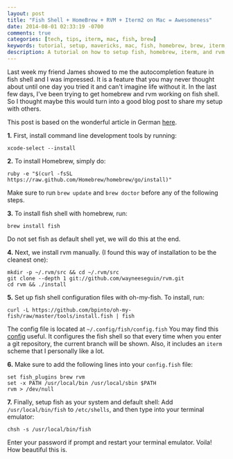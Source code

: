 ```yaml
---
layout: post
title: "Fish Shell + HomeBrew + RVM + Iterm2 on Mac = Awesomeness"
date: 2014-08-01 02:33:19 -0700
comments: true
categories: [tech, tips, iterm, mac, fish, brew]
keywords: tutorial, setup, mavericks, mac, fish, homebrew, brew, iterm, rvm
description: A tutorial on how to setup fish, homebrew, iterm, and rvm on osx mavericks.
---
```


Last week my friend James showed to me the autocompletion feature in fish shell
and I was impressed. It is a feature that you may never thought about until one
day you tried it and can't imagine life without it. In the last few days, I've
been trying to get homebrew and rvm working on fish shell. So I thought maybe
this would turn into a good blog post to share my setup with others.

This post is based on the wonderful article in German [here](http://blog.detmud.me/2013/05/mac-homebrew-fishfish-rvm/).

<b>1.</b> First, install command line development tools by running:
```
xcode-select --install
```

<b>2.</b> To install Homebrew, simply do:
```
ruby -e "$(curl -fsSL https://raw.github.com/Homebrew/homebrew/go/install)"
```

Make sure to run ```brew update``` and ```brew doctor``` before any of the
following steps.

<b>3.</b> To install fish shell with homebrew, run:
```
brew install fish
```

Do not set fish as default shell yet, we will do this at the end.

<b>4.</b> Next, we install rvm manually. (I found this way of installation to be the
    cleanest one):
```
mkdir -p ~/.rvm/src && cd ~/.rvm/src
git clone --depth 1 git://github.com/wayneeseguin/rvm.git
cd rvm && ./install
```

<b>5.</b> Set up fish shell configuration files with oh-my-fish. To install, run:
```
curl -L https://github.com/bpinto/oh-my-fish/raw/master/tools/install.fish | fish
```

The config file is located at ```~/.config/fish/config.fish``` You may find this
[config](https://gist.github.com/wilhelm-murdoch/6162503) useful. It configures
the fish shell so that every time when you enter a git repository, the current 
branch will be shown. Also, it includes an ```iterm``` scheme that I personally
like a lot.

<b>6.</b> Make sure to add the following lines into your ```config.fish``` file:
```
set fish_plugins brew rvm
set -x PATH /usr/local/bin /usr/local/sbin $PATH
rvm > /dev/null
```

<b>7.</b> Finally, setup fish as your system and default shell:
Add ```/usr/local/bin/fish``` to ```/etc/shells```, and then type into your
terminal emulator:
```
chsh -s /usr/local/bin/fish
```

Enter your password if prompt and restart your terminal emulator. Voila! How
beautiful this is.
